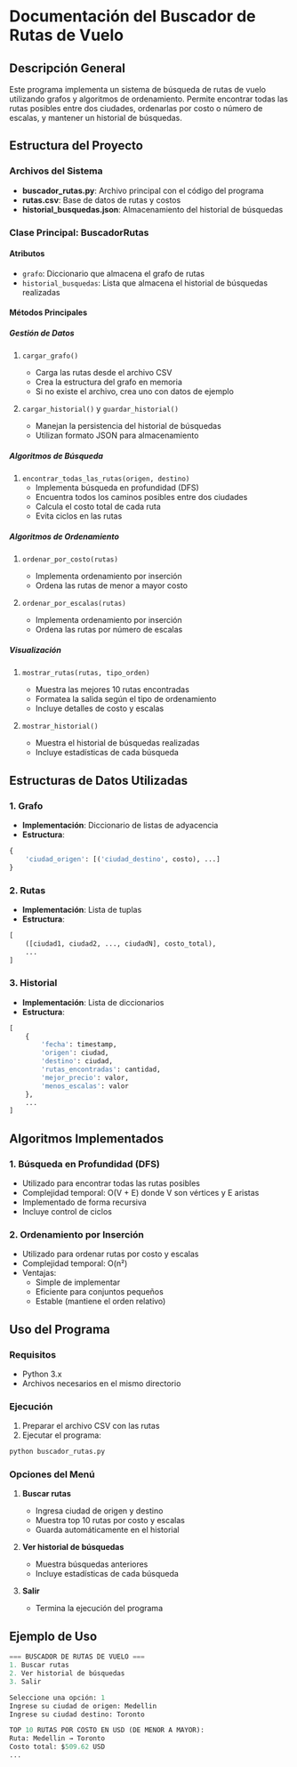 # Documentación del Buscador de Rutas de Vuelo

## Descripción General
Este programa implementa un sistema de búsqueda de rutas de vuelo utilizando grafos y algoritmos de ordenamiento. Permite encontrar todas las rutas posibles entre dos ciudades, ordenarlas por costo o número de escalas, y mantener un historial de búsquedas.

## Estructura del Proyecto

### Archivos del Sistema
- **buscador_rutas.py**: Archivo principal con el código del programa
- **rutas.csv**: Base de datos de rutas y costos
- **historial_busquedas.json**: Almacenamiento del historial de búsquedas

### Clase Principal: BuscadorRutas

#### Atributos
- `grafo`: Diccionario que almacena el grafo de rutas
- `historial_busquedas`: Lista que almacena el historial de búsquedas realizadas

#### Métodos Principales

##### Gestión de Datos
1. `cargar_grafo()`
   - Carga las rutas desde el archivo CSV
   - Crea la estructura del grafo en memoria
   - Si no existe el archivo, crea uno con datos de ejemplo

2. `cargar_historial()` y `guardar_historial()`
   - Manejan la persistencia del historial de búsquedas
   - Utilizan formato JSON para almacenamiento

##### Algoritmos de Búsqueda
1. `encontrar_todas_las_rutas(origen, destino)`
   - Implementa búsqueda en profundidad (DFS)
   - Encuentra todos los caminos posibles entre dos ciudades
   - Calcula el costo total de cada ruta
   - Evita ciclos en las rutas

##### Algoritmos de Ordenamiento
1. `ordenar_por_costo(rutas)`
   - Implementa ordenamiento por inserción
   - Ordena las rutas de menor a mayor costo

2. `ordenar_por_escalas(rutas)`
   - Implementa ordenamiento por inserción
   - Ordena las rutas por número de escalas

##### Visualización
1. `mostrar_rutas(rutas, tipo_orden)`
   - Muestra las mejores 10 rutas encontradas
   - Formatea la salida según el tipo de ordenamiento
   - Incluye detalles de costo y escalas

2. `mostrar_historial()`
   - Muestra el historial de búsquedas realizadas
   - Incluye estadísticas de cada búsqueda

## Estructuras de Datos Utilizadas

### 1. Grafo
- **Implementación**: Diccionario de listas de adyacencia
- **Estructura**:
```python
{
    'ciudad_origen': [('ciudad_destino', costo), ...]
}
```

### 2. Rutas
- **Implementación**: Lista de tuplas
- **Estructura**:
```python
[
    ([ciudad1, ciudad2, ..., ciudadN], costo_total),
    ...
]
```

### 3. Historial
- **Implementación**: Lista de diccionarios
- **Estructura**:
```python
[
    {
        'fecha': timestamp,
        'origen': ciudad,
        'destino': ciudad,
        'rutas_encontradas': cantidad,
        'mejor_precio': valor,
        'menos_escalas': valor
    },
    ...
]
```

## Algoritmos Implementados

### 1. Búsqueda en Profundidad (DFS)
- Utilizado para encontrar todas las rutas posibles
- Complejidad temporal: O(V + E) donde V son vértices y E aristas
- Implementado de forma recursiva
- Incluye control de ciclos

### 2. Ordenamiento por Inserción
- Utilizado para ordenar rutas por costo y escalas
- Complejidad temporal: O(n²)
- Ventajas:
  - Simple de implementar
  - Eficiente para conjuntos pequeños
  - Estable (mantiene el orden relativo)

## Uso del Programa

### Requisitos
- Python 3.x
- Archivos necesarios en el mismo directorio

### Ejecución
1. Preparar el archivo CSV con las rutas
2. Ejecutar el programa:
```bash
python buscador_rutas.py
```

### Opciones del Menú
1. **Buscar rutas**
   - Ingresa ciudad de origen y destino
   - Muestra top 10 rutas por costo y escalas
   - Guarda automáticamente en el historial

2. **Ver historial de búsquedas**
   - Muestra búsquedas anteriores
   - Incluye estadísticas de cada búsqueda

3. **Salir**
   - Termina la ejecución del programa

## Ejemplo de Uso

```python
=== BUSCADOR DE RUTAS DE VUELO ===
1. Buscar rutas
2. Ver historial de búsquedas
3. Salir

Seleccione una opción: 1
Ingrese su ciudad de origen: Medellin
Ingrese su ciudad destino: Toronto

TOP 10 RUTAS POR COSTO EN USD (DE MENOR A MAYOR):
Ruta: Medellin → Toronto
Costo total: $509.62 USD
...
```